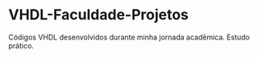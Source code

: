 # VHDL-Faculdade-Projetos
Códigos VHDL desenvolvidos durante minha jornada acadêmica. Estudo prático.
